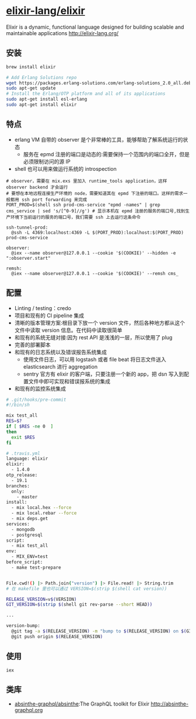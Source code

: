 # [elixir-lang/elixir](https://github.com/elixir-lang/elixir)

Elixir is a dynamic, functional language designed for building scalable and maintainable applications http://elixir-lang.org/

## 安装

```sh
brew install elixir

# Add Erlang Solutions repo
wget https://packages.erlang-solutions.com/erlang-solutions_2.0_all.deb && sudo dpkg -i erlang-solutions_2.0_all.deb
sudo apt-get update
# Install the Erlang/OTP platform and all of its applications
sudo apt-get install esl-erlang
sudo apt-get install elixir
```

## 特点

* erlang VM 自带的 observer 是个非常棒的工具，能够帮助了解系统运行的状态
    - 服务在 epmd 注册的端口是动态的:需要保持一个范围内的端口全开，但是必须限制访问的源 IP
* shell 也可以用来做运行系统的 introspection

```
# observer，需要在 mix.exs 里加入 runtime_tools application，这样 observer backend 才会运行
# 要想在本地远程连接生产环境的 node，需要知道其在 epmd 下注册的端口。这样的需求一般都用 ssh port forwarding 来完成
PORT_PROD=$(shell ssh prod-cms-service "epmd -names" | grep cms_service | sed 's/[^0-9]//g') # 显示本机在 epmd 注册的服务的端口号,找到生产环境下当前运行的服务的端口号，我们需要 ssh 上去运行这条命令

ssh-tunnel-prod:
  @ssh -L 4369:localhost:4369 -L $(PORT_PROD):localhost:$(PORT_PROD) prod-cms-service

observer:
  @iex --name observer@127.0.0.1 --cookie '$(COOKIE)' --hidden -e ":observer.start"

remsh:
  @iex --name observer@127.0.0.1 --cookie '$(COOKIE)' --remsh cms_
```

## 配置

* Linting / testing：credo
* 项目和现有的 CI pipeline 集成
* 清晰的版本管理方案:根目录下放一个 version 文件，然后各种地方都从这个文件中读取 version 信息。在代码中读取很简单
* 和现有的系统无缝对接:因为 rest API 是浅浅的一层，所以使用了 plug
* 完善的部署脚本
* 和现有的日志系统以及错误报告系统集成
    - 使用文件日志，可以用 logstash 或者 file beat 将日志文件送入 elasticsearch 进行 aggregation
    - sentry 官方有 elixir 的客户端，只要注册一个新的 app，把 dsn 写入到配置文件中即可实现和错误报系统的集成
* 和现有的监控系统集成

```sh
# .git/hooks/pre-commit
#!/bin/sh

mix test_all
RES=$?
if [ $RES -ne 0  ]
then
  exit $RES
fi

# .travis.yml
language: elixir
elixir:
  - 1.4.0
otp_release:
  - 19.1
branches:
  only:
    - master
install:
  - mix local.hex --force
  - mix local.rebar --force
  - mix deps.get
services:
  - mongodb
  - postgresql
script:
  - mix test_all
env:
  - MIX_ENV=test
before_script:
  - make test-prepare


File.cwd!() |> Path.join("version") |> File.read! |> String.trim
# 在 makefile 里也可以通过 VERSION=$(strip $(shell cat version))

RELEASE_VERSION=v$(VERSION)
GIT_VERSION=$(strip $(shell git rev-parse --short HEAD))

...

version-bump:
  @git tag -a $(RELEASE_VERSION) -m "bump to $(RELEASE_VERSION) on $(GIT_VERSION)"
  @git push origin $(RELEASE_VERSION)
```

## 使用

```
iex
```

## 类库

* [absinthe-graphql/absinthe](https://github.com/absinthe-graphql/absinthe):The GraphQL toolkit for Elixir http://absinthe-graphql.org
